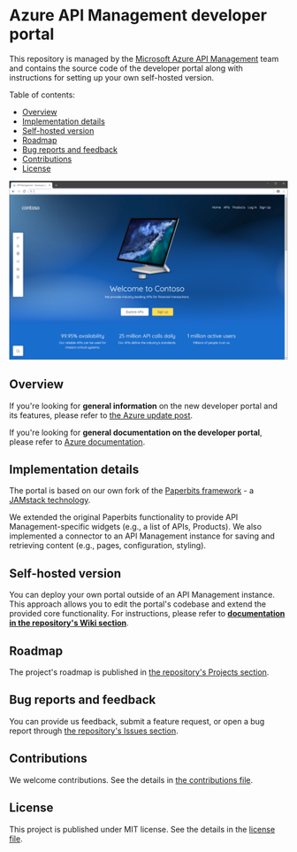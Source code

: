 # Azure API Management developer portal

This repository is managed by the [Microsoft Azure API Management](https://aka.ms/apimrocks) team and contains the source code of the developer portal along with instructions for setting up your own self-hosted version.

Table of contents:

- [Overview](#overview)
- [Implementation details](#implementation)
- [Self-hosted version](#self-hosted)
- [Roadmap](#roadmap)
- [Bug reports and feedback](#feedback)
- [Contributions](#contributions)
- [License](#license)

![API Management developer portal](readme/portal.png)

## <a name="overview"></a> Overview

If you're looking for **general information** on the new developer portal and its features, please refer to [the Azure update post](./).

If you're looking for **general documentation on the developer portal**, please refer to [Azure documentation](https://docs.microsoft.com/azure/api-management/api-management-howto-developer-portal).

## <a name="implementation"></a> Implementation details

The portal is based on our own fork of the [Paperbits framework](http://paperbits.io/) - a [JAMstack technology](https://jamstack.org/).

We extended the original Paperbits functionality to provide API Management-specific widgets (e.g., a list of APIs, Products). We also implemented a connector to an API Management instance for saving and retrieving content (e.g., pages, configuration, styling).

## <a name="self-hosted"></a> Self-hosted version

You can deploy your own portal outside of an API Management instance. This approach allows you to edit the portal's codebase and extend the provided core functionality. For  instructions, please refer to [**documentation in the repository's Wiki section**](https://github.com/Azure/api-management-developer-portal/wiki).

## <a name="roadmap"></a> Roadmap

The project's roadmap is published in [the repository's Projects section](https://github.com/Azure/api-management-developer-portal/projects).

## <a name="feedback"></a> Bug reports and feedback

You can provide us feedback, submit a feature request, or open a bug report through [the repository's Issues section](https://github.com/Azure/api-management-developer-portal/issues).

## <a name="contributions"></a> Contributions

We welcome contributions. See the details in [the contributions file](CONTRIBUTIONS.md).

## <a name="license"></a> License

This project is published under MIT license. See the details in the [license file](license).